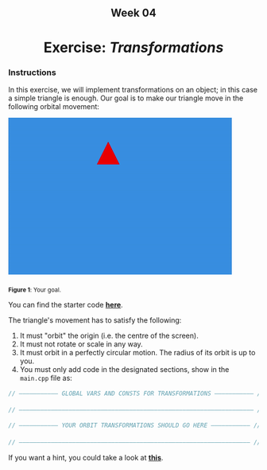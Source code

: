 <h2 align=center>Week 04</h2>

<h1 align=center>Exercise: <em>Transformations</em></h1>

### Instructions

In this exercise, we will implement transformations on an object; in this case a simple triangle is enough. Our goal is to make our triangle move in the following orbital movement:

![week3-exercise](assets/week3-exercise.gif)

<sub>**Figure 1**: Your goal.</sub>

You can find the starter code [**here**](SDLProject/main.cpp).

The triangle's movement has to satisfy the following:
1. It must "orbit" the origin (i.e. the centre of the screen).
2. It must not rotate or scale in any way.
3. It must orbit in a perfectly circular motion. The radius of its orbit is up to you.
4. You must only add code in the designated sections, show in the `main.cpp` file as:

```c++
// ——————————— GLOBAL VARS AND CONSTS FOR TRANSFORMATIONS ——————————— //

// —————————————————————————————————————————————————————————————————— //
```
```c++
// ——————————— YOUR ORBIT TRANSFORMATIONS SHOULD GO HERE ——————————— //
    
// ————————————————————————————————————————————————————————————————— //
```

If you want a hint, you could take a look at [**this**](https://crystalclearmaths.com/wp-content/uploads/2015/11/Unit-Circle.jpg).
